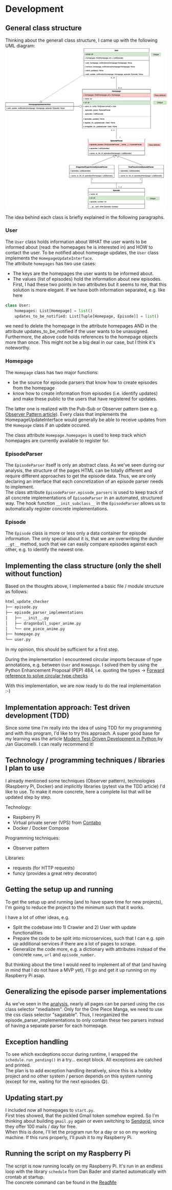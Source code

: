 # Development

## General class structure
Thinking about the generall class structure, I came up with the following UML diagram: 
![alt text][uml_diagram]

The idea behind each class is briefly explained in the following paragraphs.

### User
The `User` class holds information about WHAT the user wants to be informed about (read: the homepages he is interested in) and HOW to contact the user. To be notified about homepage updates, the `User` class implements the `HomepageUpdateInterface`.  
The attribute `homepages` has two use cases:
- The keys are the homepages the user wants to be informed about.
- The values (list of episodes) hold the information about new episodes.
First, I had these two points in two attributes but it seems to me, that this solution is more elegant. If we have both information separated, e.g. like here
```python
class User:
    homepages: List[Homepage] = list()
    updates_to_be_notified: List[Tuple[Homepage, Episode]] = list()
```

we need to delete the homepage in the attribute homepages AND in the attribute updates_to_be_notified if the user wants to be unassigned.
Furthermore, the above code holds references to the homepage objects more than once. This might not be a big deal in our case, but I think it's noteworthy. 

### Homepage
The `Homepage` class has two major functions:
- be the source for episode parsers that know how to create episodes from the homepage
- know how to create information from episodes (i.e. identify updates) and make these public to the users that have registered for updates.

The latter one is realized with the Pub-Sub or Observer pattern (see e.g. [Observer Pattern article](https://refactoring.guru/design-patterns/observer)). Every class that implements the HomepageUpdateInterface would generally be able to receive updates from the `Homepage` class if an update occured.

The class attribute `Homepage.homepages` is used to keep track which homepages are currently available to register for. 

### EpisodeParser
The `EpisodeParser` itself is only an abstract class. As we've seen during our analysis, the structure of the pages HTML can be totally different and require different approaches to get the episode data.
Thus, we are only declaring an interface that each concretization of an episode parser needs to implement.  
The class attribute `EpisodeParser.episode_parsers` is used to keep track of all concrete implementations of `EpisodeParser` in an automated, structured way. The hook function `__init_subclass__` in the `EpisodeParser` allows us to automatically register concrete implementations.

### Episode
The `Episode` class is more or less only a data container for episode information. The only special about it is, that we are overwriting the dunder `__gt__` method, such that we can easily compare episodes against each other, e.g. to identify the newest one.

## Implementing the class structure (only the shell without function)

Based on the thoughts above, I implemented a basic file / module structure as follows:

```bash
html_update_checker
├── episode.py
├── episode_parser_implementations
│   ├── __init__.py
│   ├── dragonball_super_anime.py
│   └── one_piece_anime.py
├── homepage.py
└── user.py
```

In my opinion, this should be sufficient for a first step.

During the implementation I encountered circular imports because of type annotations, e.g. between `User` and `Homepage`. I solved them by using the Python Enhancement Proposal (PEP) 484, i.e. quoting the types -> [Forward reference to solve circular type checks](https://www.python.org/dev/peps/pep-0484/#forward-references)

With this implementation, we are now ready to do the real implementation :-)

## Implementation approach: Test driven development (TDD)

Since some time I'm really into the idea of using TDD for my programming and with this program, I'd like to try this approach. A super good base for my learning was the article [Modern Test-Driven Development in Python
](https://testdriven.io/blog/modern-tdd/) by Jan Giacomelli. I can really recommend it!

## Technology / programming techniques / libraries I plan to use

I already mentioned some techniques (Observer pattern), technologies (Raspberry Pi, Docker) and implicitly libraries (pytest via the TDD article) I'd like to use. To make it more concrete, here a complete list that will be updated step by step.

Technology:
- Raspberry Pi
- Virtual private server (VPS) from [Contabo](https://contabo.de/?show=vps)
- Docker / Docker Compose

Programming techniques:
- Observer pattern

Libraries:
- requests (for HTTP requests)
- funcy (provides a great retry decorator)

## Getting the setup up and running

To get the setup up and running (and to have spare time for new projects), I'm going to reduce the project to the minimum such that it works.

I have a lot of other ideas, e.g.
- Split the codebase into 1) Crawler and 2) User with update functionalities
- Prepare the code to be split into microservices, such that I can e.g. spin up additional services if there are a lot of pages to scrape.
- Generalize the code more, e.g. a dictionary with attributes instead of the concrete `name`, `url` and `episode_number`.

But thinking about the time I would need to implement all of that (and having in mind that I do not have a MVP yet), I'll go and get it up running on my Raspberry Pi asap.

## Generalizing the episode parser implementations
As we've seen in the [analysis](./docs/analysis/analysis_anime_pages.md#analyse-the-pages-you-would-like-to-scrape), nearly all pages can be parsed using the css class selector "mediaitem". Only for the One Piece Manga, we need to use the css class selector "sagatable". Thus, I reorganized the episode_parser_implementations to only contain these two parsers instead of having a separate parser for each homepage.

## Exception handling
To see which excdeptions occur during runtime, I wrapped the `schedule.run_pending()` in a try... except block. All exceptions are catched and printed.  
The plan is to add exception handling iteratively, since this is a hobby project and no other system / person depends on this system running (except for me, waiting for the next episodes :yum:).

## Updating start.py
I included now all homepages to `start.py`.  
First tries showed, that the pickled Gmail token somehow expired. So I'm thinking about building `gmail.py` again or even switching to [Sendgrid](https://sendgrid.com/pricing/), since they offer 100 mails / day for free.  
When this is done, I'll let the program run for a day or so on my working machine. If this runs properly, I'll push it to my Raspberry Pi.

## Running the script on my Raspberry Pi
The script is now running locally on my Raspberry Pi. It's run in an endless loop with the library `schedule` from Dan Bader and started automatically with crontab at startup.  
The concrete command can be found in the [ReadMe](../../ReadMe.md)

[uml_diagram]: ./img/uml.png "UML diagram for the program"